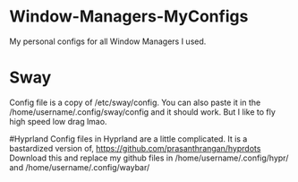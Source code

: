 # Window-Managers-MyConfigs
My personal configs for all Window Managers I used.

# Sway
Config file is a copy of /etc/sway/config.
You can also paste it in the /home/username/.config/sway/config and it should work. 
But I like to fly high speed low drag lmao.

#Hyprland
Config files in Hyprland are a little complicated. 
It is a bastardized version of,
<url>https://github.com/prasanthrangan/hyprdots</url>
Download this and replace my github files in /home/username/.config/hypr/ and /home/username/.config/waybar/
